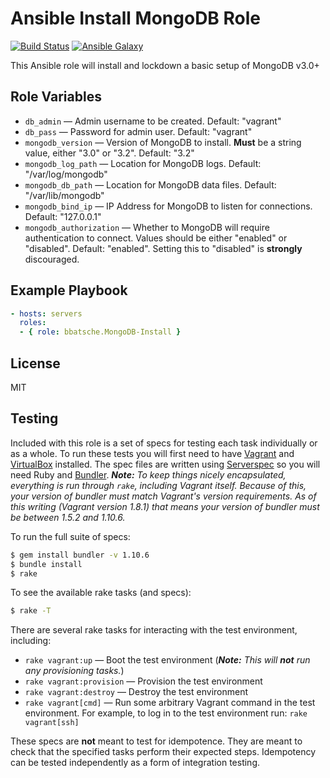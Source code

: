 Ansible Install MongoDB Role
============================

[![Build Status](https://travis-ci.org/bbatsche/Ansible-MongoDB-Install-Role.svg?branch=master)](https://travis-ci.org/bbatsche/Ansible-MongoDB-Install-Role)
[![Ansible Galaxy](https://img.shields.io/ansible/role/6787.svg)](https://galaxy.ansible.com/detail#/role/6787)

This Ansible role will install and lockdown a basic setup of MongoDB v3.0+

Role Variables
--------------

- `db_admin` &mdash; Admin username to be created. Default: "vagrant"
- `db_pass` &mdash; Password for admin user. Default: "vagrant"
- `mongodb_version` &mdash; Version of MongoDB to install. **Must** be a string value, either "3.0" or "3.2". Default: "3.2"
- `mongodb_log_path` &mdash; Location for MongoDB logs. Default: "/var/log/mongodb"
- `mongodb_db_path` &mdash; Location for MongoDB data files. Default: "/var/lib/mongodb"
- `mongodb_bind_ip` &mdash; IP Address for MongoDB to listen for connections. Default: "127.0.0.1"
- `mongodb_authorization` &mdash; Whether to MongoDB will require authentication to connect. Values should be either "enabled" or "disabled". Default: "enabled". Setting this to "disabled" is **strongly** discouraged.

Example Playbook
----------------

```yml
- hosts: servers
  roles:
  - { role: bbatsche.MongoDB-Install }
```

License
-------

MIT

Testing
-------

Included with this role is a set of specs for testing each task individually or as a whole. To run these tests you will first need to have [Vagrant](https://www.vagrantup.com/) and [VirtualBox](https://www.virtualbox.org/) installed. The spec files are written using [Serverspec](http://serverspec.org/) so you will need Ruby and [Bundler](http://bundler.io/). _**Note:** To keep things nicely encapsulated, everything is run through `rake`, including Vagrant itself. Because of this, your version of bundler must match Vagrant's version requirements. As of this writing (Vagrant version 1.8.1) that means your version of bundler must be between 1.5.2 and 1.10.6._

To run the full suite of specs:

```bash
$ gem install bundler -v 1.10.6
$ bundle install
$ rake
```

To see the available rake tasks (and specs):

```bash
$ rake -T
```

There are several rake tasks for interacting with the test environment, including:

- `rake vagrant:up` &mdash; Boot the test environment (_**Note:** This will **not** run any provisioning tasks._)
- `rake vagrant:provision` &mdash; Provision the test environment
- `rake vagrant:destroy` &mdash; Destroy the test environment
- `rake vagrant[cmd]` &mdash; Run some arbitrary Vagrant command in the test environment. For example, to log in to the test environment run: `rake vagrant[ssh]`

These specs are **not** meant to test for idempotence. They are meant to check that the specified tasks perform their expected steps. Idempotency can be tested independently as a form of integration testing.
